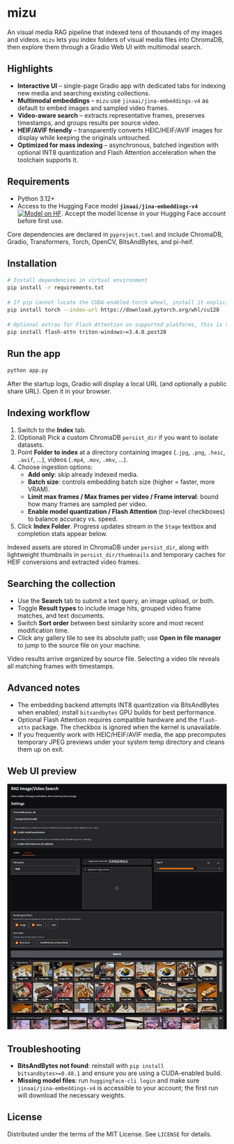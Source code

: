 # mizu

An visual media RAG pipeline that indexed tens of thousands of my images and videos. `mizu` lets you index folders of visual media files into ChromaDB, then explore them through a Gradio Web UI with multimodal search.

## Highlights

- **Interactive UI** – single-page Gradio app with dedicated tabs for indexing new media and searching existing collections.
- **Multimodal embeddings** – `mizu` use `jinaai/jina-embeddings-v4` as default to embed images and sampled video frames.
- **Video-aware search** – extracts representative frames, preserves timestamps, and groups results per source video.
- **HEIF/AVIF friendly** – transparently converts HEIC/HEIF/AVIF images for display while keeping the originals untouched.
- **Optimized for mass indexing** – asynchronous, batched ingestion with optional INT8 quantization and Flash Attention acceleration when the toolchain supports it.

## Requirements

- Python 3.12+
- Access to the Hugging Face model **`jinaai/jina-embeddings-v4`**[![Model on HF](https://huggingface.co/datasets/huggingface/badges/resolve/main/model-on-hf-sm.svg)](https://huggingface.co/jinaai/jina-embeddings-v4). Accept the model license in your Hugging Face account before first use.

Core dependencies are declared in `pyproject.toml` and include ChromaDB, Gradio, Transformers, Torch, OpenCV, BitsAndBytes, and pi-heif.

## Installation

```bash
# Install dependencies in virtual environment
pip install -r requirements.txt

# If pip cannot locate the CUDA-enabled torch wheel, install it explicitly:
pip install torch --index-url https://download.pytorch.org/whl/cu128

# Optional extras for Flash Attention on supported platforms, this is the method to compile & install flash-attn in Windows
pip install flash-attn triton-windows>=3.4.0.post20
```

## Run the app

```bash
python app.py
```

After the startup logs, Gradio will display a local URL (and optionally a public share URL). Open it in your browser.

## Indexing workflow

1. Switch to the **Index** tab.
2. (Optional) Pick a custom ChromaDB `persist_dir` if you want to isolate datasets.
3. Point **Folder to index** at a directory containing images (`.jpg`, `.png`, `.heic`, `.avif`, …), videos (`.mp4`, `.mov`, `.mkv`, …).
4. Choose ingestion options:
	- **Add only**: skip already indexed media.
	- **Batch size**: controls embedding batch size (higher = faster, more VRAM).
	- **Limit max frames / Max frames per video / Frame interval**: bound how many frames are sampled per video.
	- **Enable model quantization / Flash Attention** (top-level checkboxes) to balance accuracy vs. speed.
5. Click **Index Folder**. Progress updates stream in the `Stage` textbox and completion stats appear below.

Indexed assets are stored in ChromaDB under `persist_dir`, along with lightweight thumbnails in `persist_dir/thumbnails` and temporary caches for HEIF conversions and extracted video frames.

## Searching the collection

- Use the **Search** tab to submit a text query, an image upload, or both.
- Toggle **Result types** to include image hits, grouped video frame matches, and text documents.
- Switch **Sort order** between best similarity score and most recent modification time.
- Click any gallery tile to see its absolute path; use **Open in file manager** to jump to the source file on your machine.

Video results arrive organized by source file. Selecting a video tile reveals all matching frames with timestamps.

## Advanced notes

- The embedding backend attempts INT8 quantization via BitsAndBytes when enabled; install `bitsandbytes` GPU builds for best performance.
- Optional Flash Attention requires compatible hardware and the `flash-attn` package. The checkbox is ignored when the kernel is unavailable.
- If you frequently work with HEIC/HEIF/AVIF media, the app precomputes temporary JPEG previews under your system temp directory and cleans them up on exit.

## Web UI preview

![webui](webui-preview.jpg)

## Troubleshooting

- **BitsAndBytes not found**: reinstall with `pip install bitsandbytes>=0.48.1` and ensure you are using a CUDA-enabled build.
- **Missing model files**: run `huggingface-cli login` and make sure `jinaai/jina-embeddings-v4` is accessible to your account; the first run will download the necessary weights.

## License

Distributed under the terms of the MIT License. See `LICENSE` for details.
